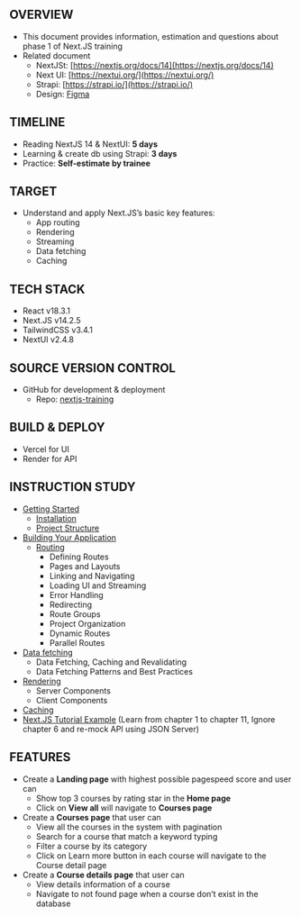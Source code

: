 ## OVERVIEW
- This document provides information, estimation and questions about phase 1 of Next.JS training
- Related document
    - NextJSt: [https://nextjs.org/docs/14](https://nextjs.org/docs/14)
    - Next UI: [https://nextui.org/](https://nextui.org/)
    - Strapi: [https://strapi.io/](https://strapi.io/)
    - Design: [Figma](https://www.figma.com/design/xbUutqgIhsrGkrB9NjdWLv/Scholl-Genius?node-id=21-221&t=0vUhuPdOfzPD4w4T-4)

## TIMELINE
- Reading NextJS 14 & NextUI: **5 days**
- Learning & create db using Strapi: **3 days**
- Practice: **Self-estimate by trainee**

## TARGET
- Understand and apply Next.JS’s basic key features:
    - App routing
    - Rendering
    - Streaming
    - Data fetching
    - Caching

## TECH STACK
- React v18.3.1
- Next.JS v14.2.5
- TailwindCSS v3.4.1
- NextUI v2.4.8

## SOURCE VERSION CONTROL
- GitHub for development & deployment
    - Repo: [nextjs-training](https://github.com/yuki2522001/nextjs-trainng)

## BUILD & DEPLOY
- Vercel for UI
- Render for API

## INSTRUCTION STUDY
- [Getting Started](https://nextjs.org/docs/14/getting-started)
    - [Installation](https://nextjs.org/docs/14/getting-started/installation)
    - [Project Structure](https://nextjs.org/docs/14/getting-started/project-structure)
- [Building Your Application](https://nextjs.org/docs/14/app/building-your-application)
    - [Routing](https://nextjs.org/docs/14/app/building-your-application/routing)
        - Defining Routes
        - Pages and Layouts
        - Linking and Navigating
        - Loading UI and Streaming
        - Error Handling
        - Redirecting
        - Route Groups
        - Project Organization
        - Dynamic Routes
        - Parallel Routes
- [Data fetching](https://nextjs.org/docs/14/app/building-your-application/data-fetching)
    - Data Fetching, Caching and Revalidating
    - Data Fetching Patterns and Best Practices
- [Rendering](https://nextjs.org/docs/14/app/building-your-application/rendering)
    - Server Components
    - Client Components
- [Caching](https://nextjs.org/docs/14/app/building-your-application/caching)
- [Next.JS Tutorial Example](https://nextjs.org/learn) (Learn from chapter 1 to chapter 11, Ignore chapter 6 and re-mock API using JSON Server)

## FEATURES
- Create a **Landing page** with highest possible pagespeed score and user can
    - Show top 3 courses by rating star in the **Home page**
    - Click on **View all** will navigate to **Courses page**
- Create a **Courses page** that user can
    - View all the courses in the system with pagination
    - Search for a course that match a keyword typing
    - Filter a course by its category
    - Click on Learn more button in each course will navigate to the Course detail page
- Create a **Course details page** that user can
    - View details information of a course
    - Navigate to not found page when a course don’t exist in the database
